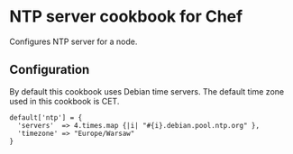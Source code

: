 # NTP server cookbook for Chef

Configures NTP server for a node.

## Configuration

By default this cookbook uses Debian time servers.
The default time zone used in this cookbook is CET.

    default['ntp'] = {
      'servers'  => 4.times.map {|i| "#{i}.debian.pool.ntp.org" },
      'timezone' => "Europe/Warsaw"
    }

